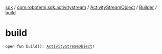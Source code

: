 [sdk](../../../index.md) / [com.robotemi.sdk.activitystream](../../index.md) / [ActivityStreamObject](../index.md) / [Builder](index.md) / [build](./build.md)

# build

`open fun build(): `[`ActivityStreamObject`](../index.md)`!`